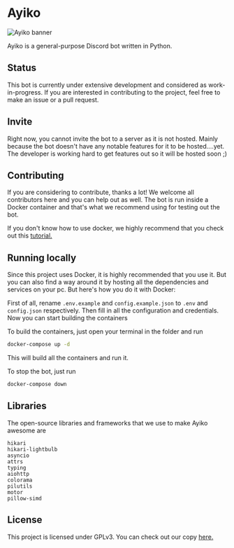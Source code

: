 # Ayiko

![Ayiko banner](https://cdn.discordapp.com/attachments/783359069993435150/816651655470383104/ayiko_banner.png)

Ayiko is a general-purpose Discord bot written in Python.

## Status
This bot is currently under extensive development and considered as work-in-progress. 
If you are interested in contributing to the project, feel free to make an issue or a pull request.

## Invite
Right now, you cannot invite the bot to a server as it is not hosted. Mainly because the bot doesn't have any notable features for it to be hosted....yet.
The developer is working hard to get features out so it will be hosted soon ;)

## Contributing
If you are considering to contribute, thanks a lot! We welcome all contributors here and you can help out as well.
The bot is run inside a Docker container and that's what we recommend using for testing out the bot.

If you don't know how to use docker, we highly recommend that you check out this [tutorial.](https://www.youtube.com/watch?v=fqMOX6JJhGo)

## Running locally

Since this project uses Docker, it is highly recommended that you use it. But you can also find a way around 
it by hosting all the dependencies and services on your pc. But here's how you do it with Docker:

First of all, rename `.env.example` and `config.example.json` to `.env` and `config.json` respectively.
Then fill in all the configuration and credentials. Now you can start building the containers

To build the containers, just open your terminal in the folder and run

```bash
docker-compose up -d
```

This will build all the containers and run it.

To stop the bot, just run
```bash
docker-compose down
```

## Libraries
The open-source libraries and frameworks that we use to make Ayiko awesome are

```
hikari
hikari-lightbulb
asyncio
attrs
typing
aiohttp
colorama
pilutils
motor
pillow-simd
```

## License

This project is licensed under GPLv3. You can check out our copy [here.](./LICENSE)
